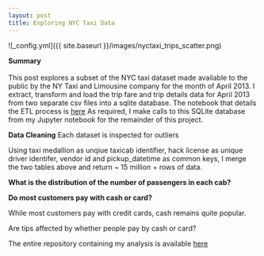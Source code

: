 ```yaml
---
layout: post
title: Exploring NYC Taxi Data
---
```



![_config.yml]({{ site.baseurl }}/images/nyctaxi_trips_scatter.png)

**Summary**  <br />  <br />  This post explores a subset of the NYC taxi dataset made available to the public by the NY Taxi and Limousine company for the month of April 2013. I extract, transform and load the trip fare and trip details data for April 2013 from two separate csv files into a sqlite database. The notebook that details the ETL process is [here](https://github.com/factorwonk/nyctaxifare/blob/master/nyctaxi_createdb.ipynb) As required, I make calls to this SQLite database from my Jupyter notebook for the remainder of this project.

**Data Cleaning**
Each dataset is inspected for outliers

Using taxi medallion as unqiue taxicab identifier, hack license as unique driver identifer, vendor id and pickup_datetime as common keys, I merge the two tables above and return ~ 15 million + rows of data.

**What is the distribution of the number of passengers in each cab?**


**Do most customers pay with cash or card?** 

While most customers pay with credit cards, cash remains quite popular.


Are tips affected by whether people pay by cash or card?


The entire repository containing my analysis is available [here](https://github.com/factorwonk/nyctaxifare)
